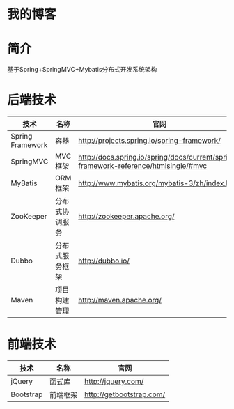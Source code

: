 # 我的博客
# 简介 
基于Spring+SpringMVC+Mybatis分布式开发系统架构
# 后端技术
|技术|名称|官网|
|----|----|----|
|Spring Framework|容器|http://projects.spring.io/spring-framework/|
|SpringMVC|MVC框架|http://docs.spring.io/spring/docs/current/spring-framework-reference/htmlsingle/#mvc|
|MyBatis|ORM框架|http://www.mybatis.org/mybatis-3/zh/index.html|
|ZooKeeper|分布式协调服务|http://zookeeper.apache.org/|
|Dubbo|分布式服务框架|http://dubbo.io/|
|Maven|项目构建管理|http://maven.apache.org/|
# 前端技术
|技术|名称|官网|
|----|----|----|
|jQuery|函式库|    http://jquery.com/|
|Bootstrap|前端框架|http://getbootstrap.com/|